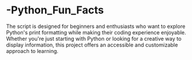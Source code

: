# -Python_Fun_Facts
The script is designed for beginners and enthusiasts who want to explore Python's print formatting while making their coding experience enjoyable. Whether you're just starting with Python or looking for a creative way to display information, this project offers an accessible and customizable approach to learning.
